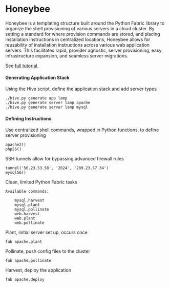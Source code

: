 Honeybee
===

Honeybee is a templating structure built around the Python Fabric library to organize the shell provisioning of various servers in a cloud cluster.  By setting a standard for where provision commands are stored, and placing installation instructions in centralized locations, Honeybee allows for reusability of installation instructions across various web application servers.  This facilitates rapid, provider agnostic, server provisioning, easy infrastructure expansion, and seamless server migrations.  

See [full tutorial](http://jessesnet.com/portfolio/honeybee-server-provisioning "Honeybee Tutorial").

#### Generating Application Stack

Using the Hive script, define the application stack and add server types

```
./hive.py generate app lamp
./hive.py generate server lamp apache
./hive.py generate server lamp mysql
```

#### Defining Instructions

Use centralized shell commands, wrapped in Python functions, to define server provisioning

```
apache2()
php55()
```

SSH tunnels allow for bypassing advanced firewall rules

```
tunnel('56.23.53.58', '2024', '289.23.57.34')
mysql56()
```

Clean, limited Python Fabric tasks
```
Available commands:

    mysql.harvest
    mysql.plant
    mysql.pollinate
    web.harvest
    web.plant
    web.pollinate

```

Plant, initial server set up, occurs once
```
fab apache.plant
```

Pollinate, push config files to the cluster
```
fab apache.pollinate 
```

Harvest, deploy the application
```
fab apache.deploy
```
